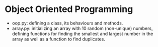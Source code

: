 # Object Oriented Programming

* oop.py: defining a class, its behaviours and methods.
* array.py: initializing an array with 10 random (non-unique) numbers, defining functions for finding the smallest and largest number in the array as well as a function to find duplicates.
